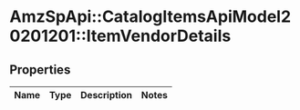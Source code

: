 # AmzSpApi::CatalogItemsApiModel20201201::ItemVendorDetails

## Properties
Name | Type | Description | Notes
------------ | ------------- | ------------- | -------------

